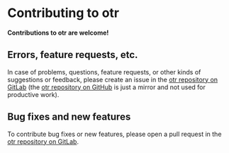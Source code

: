 # Contributing to otr

**Contributions to otr are welcome!**

## Errors, feature requests, etc.

In case of problems, questions, feature requests, or other kinds of suggestions or feedback, please create an issue in the [otr repository on GitLab](https://gitlab.com/mipimipi/otr) (the [otr repository on GitHub](https://github.com/mipimipi/otr) is just a mirror and not used for productive work).

## Bug fixes and new features

To contribute bug fixes or new features, please open a pull request in the [otr repository on GitLab](https://gitlab.com/mipimipi/otr).
